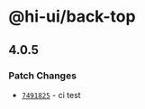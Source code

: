 # @hi-ui/back-top

## 4.0.5

### Patch Changes

- [`7491825`](https://github.com/zyprepare/ui-test/commit/7491825a9951c1743f4d29a479277a4a60d481d8) - ci test
